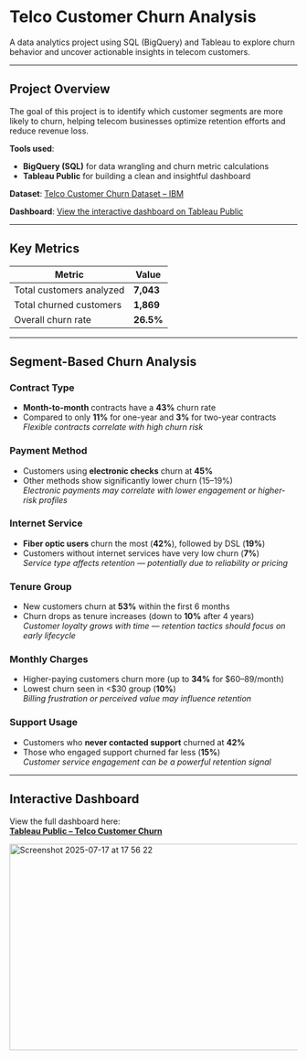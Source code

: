 # Telco Customer Churn Analysis  
A data analytics project using SQL (BigQuery) and Tableau to explore churn behavior and uncover actionable insights in telecom customers.

---

## Project Overview
The goal of this project is to identify which customer segments are more likely to churn, helping telecom businesses optimize retention efforts and reduce revenue loss.

**Tools used**:  
- **BigQuery (SQL)** for data wrangling and churn metric calculations  
- **Tableau Public** for building a clean and insightful dashboard  

**Dataset**: [Telco Customer Churn Dataset – IBM](https://www.kaggle.com/datasets/blastchar/telco-customer-churn)

**Dashboard**: [View the interactive dashboard on Tableau Public](https://public.tableau.com/app/profile/rui.campos/viz/TelcoCustomerChurn_17527704752860/Dashboard1)

---

## Key Metrics

| Metric                   | Value       |
|--------------------------|-------------|
| Total customers analyzed | **7,043**   |
| Total churned customers  | **1,869**   |
| Overall churn rate       | **26.5%**   |

---

## Segment-Based Churn Analysis

### Contract Type
- **Month-to-month** contracts have a **43%** churn rate  
- Compared to only **11%** for one-year and **3%** for two-year contracts  
  *Flexible contracts correlate with high churn risk*

### Payment Method  
- Customers using **electronic checks** churn at **45%**  
- Other methods show significantly lower churn (15–19%)  
  *Electronic payments may correlate with lower engagement or higher-risk profiles*

### Internet Service
- **Fiber optic users** churn the most (**42%**), followed by DSL (**19%**)  
- Customers without internet services have very low churn (**7%**)  
  *Service type affects retention — potentially due to reliability or pricing*

### Tenure Group  
- New customers churn at **53%** within the first 6 months  
- Churn drops as tenure increases (down to **10%** after 4 years)  
  *Customer loyalty grows with time — retention tactics should focus on early lifecycle*

### Monthly Charges
- Higher-paying customers churn more (up to **34%** for $60–89/month)  
- Lowest churn seen in <$30 group (**10%**)  
  *Billing frustration or perceived value may influence retention*

### Support Usage
- Customers who **never contacted support** churned at **42%**  
- Those who engaged support churned far less (**15%**)  
  *Customer service engagement can be a powerful retention signal*

---

## Interactive Dashboard

View the full dashboard here:  
[**Tableau Public – Telco Customer Churn**](https://public.tableau.com/app/profile/rui.campos/viz/TelcoCustomerChurn_17527704752860/Dashboard1)

<img width="1119" height="361" alt="Screenshot 2025-07-17 at 17 56 22" src="https://github.com/user-attachments/assets/025b72d1-018d-4403-b232-5c2755018789" />


